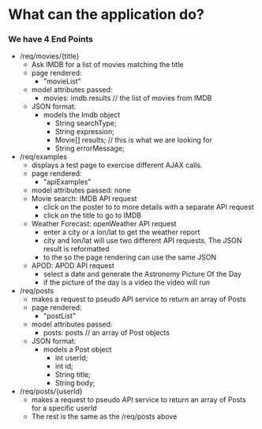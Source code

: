 # What can the application do?

### We have 4 End Points
* /req/movies/{title}
    * Ask IMDB for a list of movies matching the title
    * page rendered:
        *  "movieList"
    * model attributes passed:
        * movies: imdb.results        //  the list of movies from IMDB
    * JSON format:
        * models the Imdb object
            * String searchType;
            * String expression;
            * Movie[] results;            //  this is what we are looking for
            * String errorMessage;
* /req/examples
    * displays a test page to exercise different AJAX calls.
    * page rendered:
        * "apiExamples"
    * model attributes passed:    none
    * Movie search:       IMDB API request
        * click on the poster to to more details with a separate API request
        * click on the title to go to IMDB
    * Weather Forecast:   openWeather API request
        * enter a city or a lon/lat to get the weather report
        * city and lon/lat will use two different API requests. The JSON result is reformatted
        * to the so the page rendering can use the same JSON
    * APOD:               APOD API request
        * select a date and generate the Astronomy Picture Of the Day
        * if the picture of the day is a video the video will run
* /req/posts
    * makes a request to pseudo API service to return an array of Posts
    * page rendered:
        * "postList"
    * model attributes passed:
        * posts: posts                //  an array of Post objects
    * JSON format:
        * models a Post object
            * int userId;
            * int id;
            * String title;
            * String body;
* /req/posts/{userId}
    * makes a request to pseudo API service to return an array of Posts for a specific userId
    * The rest is the same as the /req/posts above
    